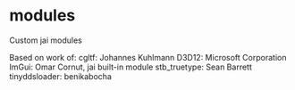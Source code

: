 # modules
Custom jai modules


Based on work of:
cgltf: Johannes Kuhlmann
D3D12: Microsoft Corporation
ImGui: Omar Cornut, jai built-in module
stb_truetype: Sean Barrett
tinyddsloader: benikabocha
